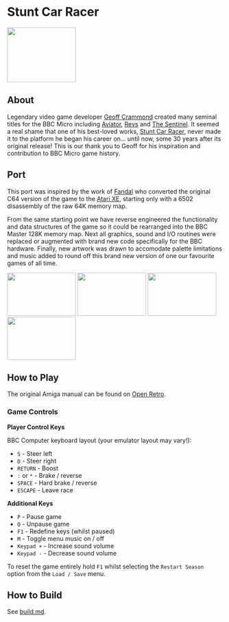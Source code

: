 # Stunt Car Racer

<img src="https://github.com/kieranhj/scr-beeb/raw/master/graphics/TitleScreen_BBC.png" width="160" height="128" />

## **About**

Legendary video game developer [Geoff Crammond](https://en.wikipedia.org/wiki/Geoff_Crammond) created many seminal titles for the BBC Micro including [Aviator](http://bbcmicro.co.uk/game.php?id=39), [Revs](http://bbcmicro.co.uk/game.php?id=267) and [The Sentinel](http://bbcmicro.co.uk/game.php?id=2527). It seemed a real shame that one of his best-loved works, [Stunt Car Racer](https://en.wikipedia.org/wiki/Stunt_Car_Racer), never made it to the platform he began his career on... until now, some 30 years after its original release! This is our thank you to Geoff for his inspiration and contribution to BBC Micro game history.


## **Port**

This port was inspired by the work of [Fandal](http://a8.fandal.cz/) who converted the original C64 version of the game to the [Atari XE](http://a8.fandal.cz/detail.php?files_id=7541), starting only with a 6502 disassembly of the raw 64K memory map.

From the same starting point we have reverse engineered the functionality and data structures of the game so it could be rearranged into the BBC Master 128K memory map. Next all graphics, sound and I/O routines were replaced or augmented with brand new code specifically for the BBC hardware. Finally, new artwork was drawn to accomodate palette limitations and music added to round off this brand new version of one our favourite games of all time.

<p float="left">
<img src="https://github.com/kieranhj/pop-beeb/raw/master/doc/league.png" width="160" height="100" />
<img src="https://github.com/kieranhj/pop-beeb/raw/master/doc/track-preview.png" width="160" height="100" />
<img src="https://github.com/kieranhj/pop-beeb/raw/master/doc/drop-start.png" width="160" height="100" />
<img src="https://github.com/kieranhj/pop-beeb/raw/master/doc/ramp.png" width="160" height="100" />

## **How to Play**

The original Amiga manual can be found on [Open Retro](https://openretro.org/amiga/stunt-car-racer/docs).


### Game Controls

**Player Control Keys**

BBC Computer keyboard layout (your emulator layout may vary!):

* `S` - Steer left
* `D` - Steer right
* `RETURN` - Boost
* `:` or `*` - Brake / reverse
* `SPACE` - Hard brake / reverse
* `ESCAPE` - Leave race

**Additional Keys**

* `P` - Pause game
* `O` - Unpause game
* `F1` - Redefine keys (whilst paused)
* `M` - Toggle menu music on / off 
* `Keypad +` - Increase sound volume
* `Keypad -` - Decrease sound volume

To reset the game entirely hold `F1` whilst selecting the `Restart Season` option from the `Load / Save` menu.

## **How to Build**

See [build.md](doc/build.md).
